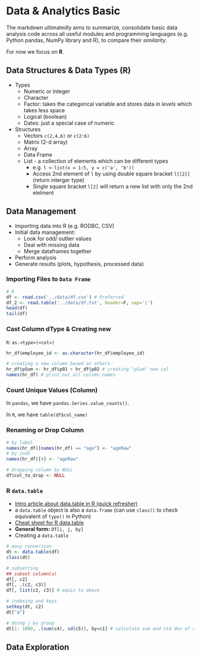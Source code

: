 # Data & Analytics Basic

The markdown ultimatedly aims to summarize, consolidate basic data analysis code across all useful modules
and programming languages (e.g. Python pandas, NumPy library and R), to compare their *similarity*.

For now we focus on **R**.

## Data Structures & Data Types (R)
* Types
    * Numeric or integer
    * Character
    * Factor: takes the categorical variable and stores data in *levels* which takes less space
    * Logical (boolean)
    * Dates: just a special case of numeric
* Structures
    * Vectors `c(2,4,6)` or `c(2:6)`
    * Matrix (2-d array)
    * Array
    * Data Frame
    * List - a collection of elements which can be different types
        * e.g. `l <-list(x = 1:5, y = c('a', 'b'))`
        * Access 2nd element of `l` by using double square bracket `l[[2]]` (return interger type)
        * Single square bracket `l[2]` will return a new list with only the 2nd elelment

## Data Management
* Importing data into R (e.g. RODBC, CSV)
* Initial data management:
    * Look for odd/ outlier values
    * Deal with missing data
    * Merge dataframes together
* Perform analysis
* Generate results (plots, hypothesis, processed data)

### Importing Files to `Data Frame`
```r
# R
df <- read.csv('../data/df.csv') # Preferred
df_2 <- read.table('../data/df.txt', header=F, sep='|')
head(df)
tail(df)
```

### Cast Column dType & Creating new
`R`: `as.<type>(<col>)`

```r
hr_df$employee_id <- as.character(hr_df$employee_id)

# creating a new column based on others
hr_df$pSum <- hr_df$p01 + hr_df$p02 # creating "pSum" new col
names(hr_df) # print out all column names
```

### Count Unique Values (Column)
In `pandas`, we have `pandas.Series.value_counts()`.

In `R`, we have `table(df$col_name)`

### Renaming or Drop Column
```r
# by label
names(hr_df)[names(hr_df) == "age"] <- "ageRaw" 
# by indx
names(hr_df)[4] <- "ageRaw" 

# dropping column by NULL
df$col_to_drop <- NULL
```

### R `data.table`
* [Intro article about data.table in R (quick refresher)](https://cran.r-project.org/web/packages/data.table/vignettes/datatable-intro.html)
* a `data.table` object is also a `data.frame` (can use `class()` to check equivalent of `type()` in Python)
* [Cheat sheet for R data.table](https://s3.amazonaws.com/assets.datacamp.com/blog_assets/datatable_Cheat_Sheet_R.pdf)
* **General form:** `DT[i, j, by]`
* Creating a `data.table`

```r
# easy conversion
dt <- data.table(df)
class(dt)

# subsetting
## subset column(s)
df[, c2]
df[, .(c2, c3)]
df[, list(c2, c3)] # equiv to above

# indexing and keys
setkey(dt, c2)
dt["a"]

# doing j by group
dt[1: 1000, .(sum(c4), sd(c5)), by=c1] # calculate sum and std dev of c4 & c5 group by c1 after subsetting the first 1000 rows

```

## Data Exploration


